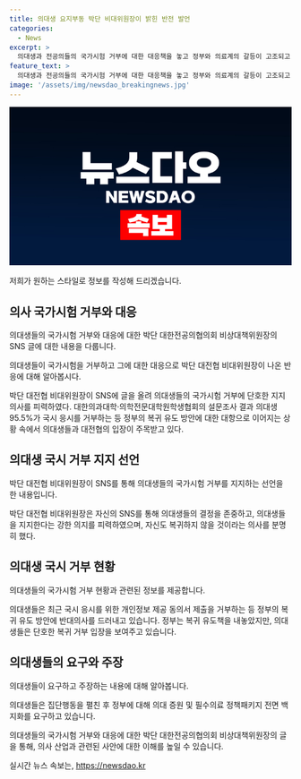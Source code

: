 ```yaml
---
title: 의대생 요지부동 박단 비대위원장이 밝힌 반전 발언
categories:
  - News
excerpt: >
  의대생과 전공의들의 국가시험 거부에 대한 대응책을 놓고 정부와 의료계의 갈등이 고조되고 있습니다. 박단 대한전공의협의회 비대위원장은 의대생들의 결정을 존중하고 지지한다는 입장을 밝히며, 전체적으로 의대생과 전공의들이 복귀 거부 입장을 고수하고 있습니다. 이에 대한 정부의 복귀 유도책에 대한 의료계의 반응은 냉랭한데, 이에 대한 계속적인 갈등이 예상됩니다.
feature_text: >
  의대생과 전공의들의 국가시험 거부에 대한 대응책을 놓고 정부와 의료계의 갈등이 고조되고 있습니다. 박단 대한전공의협의회 비대위원장은 의대생들의 결정을 존중하고 지지한다는 입장을 밝히며, 전체적으로 의대생과 전공의들이 복귀 거부 입장을 고수하고 있습니다. 이에 대한 정부의 복귀 유도책에 대한 의료계의 반응은 냉랭한데, 이에 대한 계속적인 갈등이 예상됩니다.
image: '/assets/img/newsdao_breakingnews.jpg'
---
```


<p><img src="/assets/img/newsdao_breakingnews.jpg" alt="bookingtag 속보" /></p>

<p>저희가 원하는 스타일로 정보를 작성해 드리겠습니다. </p>

<h2 data-ke-size="size26">의사 국가시험 거부와 대응</h2>

<p>의대생들의 국가시험 거부와 대응에 대한 박단 대한전공의협의회 비상대책위원장의 SNS 글에 대한 내용을 다룹니다. </p>

<p>의대생들이 국가시험을 거부하고 그에 대한 대응으로 박단 대전협 비대위원장이 나온 반응에 대해 알아봅시다.</p>

<p data-ke-size="size16">박단 대전협 비대위원장이 SNS에 글을 올려 의대생들의 국가시험 거부에 단호한 지지의사를 피력하였다. 대한의과대학·의학전문대학원학생협회의 설문조사 결과 의대생 95.5%가 국시 응시를 거부하는 등 정부의 복귀 유도 방안에 대한 대항으로 이어지는 상황 속에서 의대생들과 대전협의 입장이 주목받고 있다.</p>

<h2 data-ke-size="size26">의대생 국시 거부 지지 선언</h2>

<p>박단 대전협 비대위원장이 SNS를 통해 의대생들의 국가시험 거부를 지지하는 선언을 한 내용입니다. </p>

<p data-ke-size="size16">박단 대전협 비대위원장은 자신의 SNS를 통해 의대생들의 결정을 존중하고, 의대생들을 지지한다는 강한 의지를 피력하였으며, 자신도 복귀하지 않을 것이라는 의사를 분명히 했다.</p>

<h2 data-ke-size="size26">의대생 국시 거부 현황</h2>

<p>의대생들의 국가시험 거부 현황과 관련된 정보를 제공합니다.</p>

<p data-ke-size="size16">의대생들은 최근 국시 응시를 위한 개인정보 제공 동의서 제출을 거부하는 등 정부의 복귀 유도 방안에 반대의사를 드러내고 있습니다. 정부는 복귀 유도책을 내놓았지만, 의대생들은 단호한 복귀 거부 입장을 보여주고 있습니다.</p>

<h2 data-ke-size="size26">의대생들의 요구와 주장</h2>

<p>의대생들이 요구하고 주장하는 내용에 대해 알아봅니다.</p>

<p data-ke-size="size16">의대생들은 집단행동을 펼친 후 정부에 대해 의대 증원 및 필수의료 정책패키지 전면 백지화를 요구하고 있습니다.</p>

<p>의대생들의 국가시험 거부와 대응에 대한 박단 대한전공의협의회 비상대책위원장의 글을 통해, 의사 산업과 관련된 사안에 대한 이해를 높일 수 있습니다.</p>
실시간 뉴스 속보는, <a href="https://newsdao.kr" rel="dofollow">https://newsdao.kr</a>


